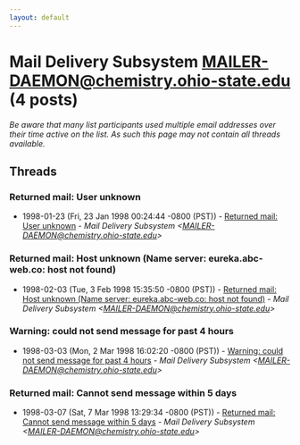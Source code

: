 ```yaml
---
layout: default
---
```


# Mail Delivery Subsystem <MAILER-DAEMON@chemistry.ohio-state.edu> (4 posts)

_Be aware that many list participants used multiple email addresses over their time active on the list. As such this page may not contain all threads available._

## Threads

### Returned mail: User unknown
+ 1998-01-23 (Fri, 23 Jan 1998 00:24:44 -0800 (PST)) - [Returned mail: User unknown](/archive/1998/01/171e927f46406c1543581b0fdc22bb7576e9d592124a7cdaba081f3100612b7f) - _Mail Delivery Subsystem \<MAILER-DAEMON@chemistry.ohio-state.edu\>_

### Returned mail: Host unknown (Name server: eureka.abc-web.co: host not found)
+ 1998-02-03 (Tue, 3 Feb 1998 15:35:50 -0800 (PST)) - [Returned mail: Host unknown (Name server: eureka.abc-web.co: host not found)](/archive/1998/02/f71f6cf6237b7ff18ad8cd582c14e3619418017c33a177e7382a1c66277c21c7) - _Mail Delivery Subsystem \<MAILER-DAEMON@chemistry.ohio-state.edu\>_

### Warning: could not send message for past 4 hours
+ 1998-03-03 (Mon, 2 Mar 1998 16:02:20 -0800 (PST)) - [Warning: could not send message for past 4 hours](/archive/1998/03/b12cb19202c981fd3040daf5710cd7d8cf4fd4803465ea47a38215a1bf9d499b) - _Mail Delivery Subsystem \<MAILER-DAEMON@chemistry.ohio-state.edu\>_

### Returned mail: Cannot send message within 5 days
+ 1998-03-07 (Sat, 7 Mar 1998 13:29:34 -0800 (PST)) - [Returned mail: Cannot send message within 5 days](/archive/1998/03/13eaa5f6e47e17f3efbdb6a51c6d61e771cd66cc3461f6dc4d85c8d883335b87) - _Mail Delivery Subsystem \<MAILER-DAEMON@chemistry.ohio-state.edu\>_

